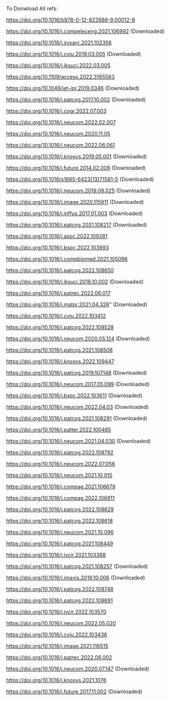 To Donwload All refs:

   
https://doi.org/10.1016/b978-0-12-822688-9.00012-8

https://doi.org/10.1016/j.compeleceng.2021.106992  (Downloaded)

https://doi.org/10.1016/j.sysarc.2021.102356

https://doi.org/10.1016/j.cviu.2019.03.005  (Downloaded)

https://doi.org/10.1016/j.jksuci.2022.03.005

https://doi.org/10.1109/access.2022.3165583

https://doi.org/10.1049/iet-ipr.2019.0346  (Downloaded)

https://doi.org/10.1016/j.patcog.2017.10.002  (Downloaded)

https://doi.org/10.1016/j.cogr.2022.07.003

https://doi.org/10.1016/j.neucom.2022.02.007

https://doi.org/10.1016/j.neucom.2020.11.05

https://doi.org/10.1016/j.neucom.2022.06.061

https://doi.org/10.1016/j.knosys.2019.05.001  (Downloaded)

https://doi.org/10.1016/j.future.2014.02.008  (Downloaded)

https://doi.org/10.1016/s1665-6423(13)71581-5  (Downloaded)

https://doi.org/10.1016/j.neucom.2019.08.025  (Downloaded)

https://doi.org/10.1016/j.image.2020.115911  (Downloaded)

https://doi.org/10.1016/j.inffus.2017.01.003  (Downloaded)

https://doi.org/10.1016/j.patcog.2021.108217  (Downloaded)

https://doi.org/10.1016/j.asoc.2022.109281

https://doi.org/10.1016/j.bspc.2022.103893

https://doi.org/10.1016/j.compbiomed.2021.105096

https://doi.org/10.1016/j.patcog.2022.108650

https://doi.org/10.1016/j.jksuci.2018.10.002  (Downloaded)

https://doi.org/10.1016/j.patrec.2022.06.017

https://doi.org/10.1016/j.matpr.2021.04.326"  (Downloaded)

https://doi.org/10.1016/j.cviu.2022.103412

https://doi.org/10.1016/j.patcog.2022.108528

https://doi.org/10.1016/j.neucom.2020.05.124  (Downloaded)

https://doi.org/10.1016/j.patcog.2021.108508

https://doi.org/10.1016/j.knosys.2022.109447

https://doi.org/10.1016/j.patcog.2019.107148  (Downloaded)

https://doi.org/10.1016/j.neucom.2017.05.099  (Downloaded)

https://doi.org/10.1016/j.bspc.2022.103611  (Downloaded)

https://doi.org/10.1016/j.neucom.2022.04.03  (Downloaded)

https://doi.org/10.1016/j.patcog.2021.108291  (Downloaded)

https://doi.org/10.1016/j.patter.2022.100485

https://doi.org/10.1016/j.neucom.2021.04.030  (Downloaded)

https://doi.org/10.1016/j.patcog.2022.108792

https://doi.org/10.1016/j.neucom.2022.07.056

https://doi.org/10.1016/j.neucom.2021.10.015

https://doi.org/10.1016/j.compag.2021.106679

https://doi.org/10.1016/j.compag.2022.106811

https://doi.org/10.1016/j.patcog.2022.108629

https://doi.org/10.1016/j.patcog.2022.108618

https://doi.org/10.1016/j.neucom.2021.10.096

https://doi.org/10.1016/j.patcog.2021.108449

https://doi.org/10.1016/j.jvcir.2021.103368

https://doi.org/10.1016/j.patcog.2021.108257  (Downloaded)

https://doi.org/10.1016/j.imavis.2019.10.006  (Downloaded)

https://doi.org/10.1016/j.patcog.2022.108748

https://doi.org/10.1016/j.patcog.2022.108691

https://doi.org/10.1016/j.jvcir.2022.103570

https://doi.org/10.1016/j.neucom.2022.05.020

https://doi.org/10.1016/j.cviu.2022.103436

https://doi.org/10.1016/j.image.2021.116515

https://doi.org/10.1016/j.patrec.2022.08.002

https://doi.org/10.1016/j.neucom.2020.07.147  (Downloaded)

https://doi.org/10.1016/j.knosys.2021.1076

https://doi.org/10.1016/j.future.2017.11.002  (Downloaded)
